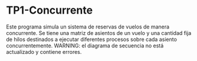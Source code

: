 # TP1-Concurrente

Este programa simula un sistema de reservas de vuelos de manera concurrente. Se tiene una matriz de asientos de un vuelo y una cantidad fija de hilos destinados a ejecutar diferentes procesos sobre cada asiento concurrentemente.
WARNING: el diagrama de secuencia no está actualizado y contiene errores.
